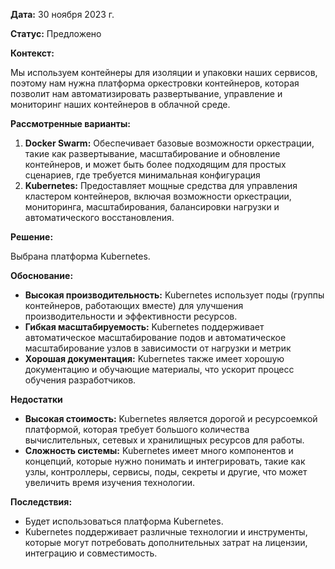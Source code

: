 **Дата:** 30 ноября 2023 г.

**Статус:** Предложено

**Контекст:**

Мы используем контейнеры для изоляции и упаковки наших сервисов, поэтому нам нужна платформа оркестровки контейнеров, которая позволит нам автоматизировать развертывание, управление и мониторинг наших контейнеров в облачной среде.

**Рассмотренные варианты:**

1. **Docker Swarm:** Обеспечивает базовые возможности оркестрации, такие как развертывание, масштабирование и обновление контейнеров, и может быть более подходящим для простых сценариев, где требуется минимальная конфигурация
2. **Kubernetes:** Предоставляет мощные средства для управления кластером контейнеров, включая возможности оркестрации, мониторинга, масштабирования, балансировки нагрузки и автоматического восстановления.

**Решение:**

Выбрана платформа Kubernetes.

**Обоснование:**

- **Высокая производительность:** Kubernetes использует поды (группы контейнеров, работающих вместе) для улучшения производительности и эффективности ресурсов.
- **Гибкая масштабируемость:** Kubernetes поддерживает автоматическое масштабирование подов и автоматическое масштабирование узлов в зависимости от нагрузки и метрик
- **Хорошая документация:** Kubernetes также имеет хорошую документацию и обучающие материалы, что ускорит процесс обучения разработчиков.

**Недостатки**

- **Высокая стоимость:** Kubernetes является дорогой и ресурсоемкой платформой, которая требует большого количества вычислительных, сетевых и хранилищных ресурсов для работы.
- **Сложность системы:** Kubernetes имеет много компонентов и концепций, которые нужно понимать и интегрировать, такие как узлы, контроллеры, сервисы, поды, секреты и другие, что
может увеличить время изучения технологии.

**Последствия:**

- Будет использоваться платформа Kubernetes.
- Kubernetes поддерживает различные технологии и инструменты, которые могут потребовать дополнительных затрат на лицензии, интеграцию и совместимость.